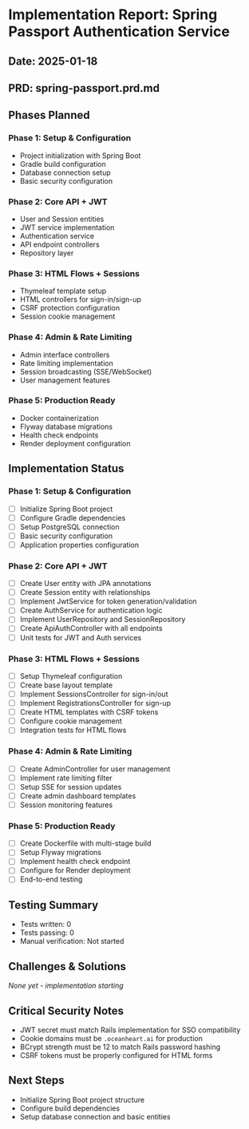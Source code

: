 # Implementation Report: Spring Passport Authentication Service
## Date: 2025-01-18
## PRD: spring-passport.prd.md

## Phases Planned

### Phase 1: Setup & Configuration
- Project initialization with Spring Boot
- Gradle build configuration
- Database connection setup
- Basic security configuration

### Phase 2: Core API + JWT
- User and Session entities
- JWT service implementation
- Authentication service
- API endpoint controllers
- Repository layer

### Phase 3: HTML Flows + Sessions
- Thymeleaf template setup
- HTML controllers for sign-in/sign-up
- CSRF protection configuration
- Session cookie management

### Phase 4: Admin & Rate Limiting
- Admin interface controllers
- Rate limiting implementation
- Session broadcasting (SSE/WebSocket)
- User management features

### Phase 5: Production Ready
- Docker containerization
- Flyway database migrations
- Health check endpoints
- Render deployment configuration

## Implementation Status

### Phase 1: Setup & Configuration
- [ ] Initialize Spring Boot project
- [ ] Configure Gradle dependencies
- [ ] Setup PostgreSQL connection
- [ ] Basic security configuration
- [ ] Application properties configuration

### Phase 2: Core API + JWT
- [ ] Create User entity with JPA annotations
- [ ] Create Session entity with relationships
- [ ] Implement JwtService for token generation/validation
- [ ] Create AuthService for authentication logic
- [ ] Implement UserRepository and SessionRepository
- [ ] Create ApiAuthController with all endpoints
- [ ] Unit tests for JWT and Auth services

### Phase 3: HTML Flows + Sessions
- [ ] Setup Thymeleaf configuration
- [ ] Create base layout template
- [ ] Implement SessionsController for sign-in/out
- [ ] Implement RegistrationsController for sign-up
- [ ] Create HTML templates with CSRF tokens
- [ ] Configure cookie management
- [ ] Integration tests for HTML flows

### Phase 4: Admin & Rate Limiting
- [ ] Create AdminController for user management
- [ ] Implement rate limiting filter
- [ ] Setup SSE for session updates
- [ ] Create admin dashboard templates
- [ ] Session monitoring features

### Phase 5: Production Ready
- [ ] Create Dockerfile with multi-stage build
- [ ] Setup Flyway migrations
- [ ] Implement health check endpoint
- [ ] Configure for Render deployment
- [ ] End-to-end testing

## Testing Summary
- Tests written: 0
- Tests passing: 0
- Manual verification: Not started

## Challenges & Solutions
*None yet - implementation starting*

## Critical Security Notes
- JWT secret must match Rails implementation for SSO compatibility
- Cookie domains must be `.oceanheart.ai` for production
- BCrypt strength must be 12 to match Rails password hashing
- CSRF tokens must be properly configured for HTML forms

## Next Steps
- Initialize Spring Boot project structure
- Configure build dependencies
- Setup database connection and basic entities
